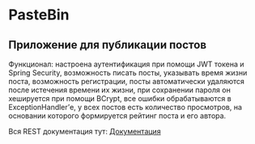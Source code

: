 # PasteBin
## Приложение для публикации постов
Функционал: настроена аутентификация при помощи JWT токена и Spring Security, возможность писать посты, указывать время жизни поста, возможность регистрации, посты автоматически удаляются после истечения времени их жизни,
при сохранении пароля он хешируется при помощи BCrypt, все ошибки обрабатываются в ExceptionHandler’е, у всех постов есть количество просмотров, на основании которого формируется рейтинг поста и его автора.

Вся REST документация тут: [Документация]( https://app.swaggerhub.com/apis-docs/IVSHVL39/paste-bin_api_open_api_3_0/1.0.0)
